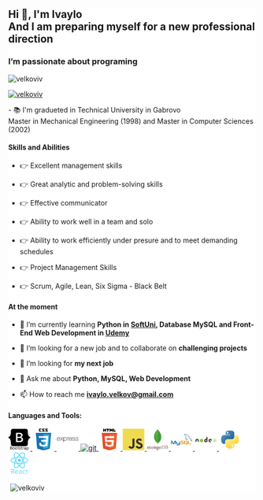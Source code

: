 <div style="background-color: #fff;">
<h2 align="left">Hi 👋, I'm Ivaylo <br> And I am preparing myself for a new professional direction</h1>
<h3 align="left">I’m passionate about programing</h3>

<p align="left"> <img src="https://komarev.com/ghpvc/?username=velkoviv&label=Profile%20views&color=0e75b6&style=flat" alt="velkoviv" /> </p>

<p align="left"> <a href="https://github.com/ryo-ma/github-profile-trophy"><img src="https://github-profile-trophy.vercel.app/?username=velkoviv" alt="velkoviv" /></a> </p>
- 📚 I'm gradueted in Technical University in Gabrovo <br>
      Master in Mechanical Engineering (1998) and Master in Computer Sciences (2002)<br>

<h4 align="left">Skills and Abilities</h4>

- 👉 Excellent management skills

- 👉 Great analytic and problem-solving skills

- 👉 Effective communicator

- 👉 Ability to work well in a team and solo

- 👉 Ability to work efficiently under presure and to meet demanding schedules

- 👉 Project Management Skills

- 👉 Scrum, Agile, Lean, Six Sigma - Black Belt <br>

<h4 align="left">At the moment</h4>

- 🌱 I’m currently learning **Python in <a href="https://www.softuni.bg" target="_blank" rel="noreferrer">SoftUni</a>, Database MySQL and Front-End Web Development in <a href="https://www.udemy.com" target="_blank" rel="noreferrer">Udemy</a>**

- 👯 I’m looking for a new job and to collaborate on **challenging projects**

- 🤝 I’m looking for **my next job**

- 💬 Ask me about **Python, MySQL, Web Development**

- 📫 How to reach me **ivaylo.velkov@gmail.com**


<h4 align="left">Languages and Tools:</h4>
<p align="left" style="background-color: white;"> <a href="https://getbootstrap.com" target="_blank" rel="noreferrer"> <img class="#gh-light-mode-only" src="https://raw.githubusercontent.com/devicons/devicon/master/icons/bootstrap/bootstrap-plain-wordmark.svg" alt="bootstrap" width="45" height="45"/> </a> <a href="https://www.w3schools.com/css/" target="_blank" rel="noreferrer"> <img src="https://raw.githubusercontent.com/devicons/devicon/master/icons/css3/css3-original-wordmark.svg" alt="css3" width="45" height="45"/> </a> <a href="https://expressjs.com" target="_blank" rel="noreferrer"> <img src="https://raw.githubusercontent.com/devicons/devicon/master/icons/express/express-original-wordmark.svg" style="background-color: white;" alt="express" width="45" height="45"/> </a> <a href="https://git-scm.com/" target="_blank" rel="noreferrer"> <img src="https://www.vectorlogo.zone/logos/git-scm/git-scm-icon.svg" alt="git" width="45" height="45"/> </a> <a href="https://www.w3.org/html/" target="_blank" rel="noreferrer"> <img src="https://raw.githubusercontent.com/devicons/devicon/master/icons/html5/html5-original-wordmark.svg" alt="html5" width="45" height="45"/> </a> <a href="https://developer.mozilla.org/en-US/docs/Web/JavaScript" target="_blank" rel="noreferrer"> <img src="https://raw.githubusercontent.com/devicons/devicon/master/icons/javascript/javascript-original.svg" alt="javascript" width="45" height="45"/> </a> <a href="https://www.mongodb.com/" target="_blank" rel="noreferrer"> <img src="https://raw.githubusercontent.com/devicons/devicon/master/icons/mongodb/mongodb-original-wordmark.svg" alt="mongodb" width="45" height="45"/> </a> <a href="https://www.mysql.com/" target="_blank" rel="noreferrer"> <img src="https://raw.githubusercontent.com/devicons/devicon/master/icons/mysql/mysql-original-wordmark.svg" alt="mysql" width="45" height="45"/> </a> <a href="https://nodejs.org" target="_blank" rel="noreferrer"> <img src="https://raw.githubusercontent.com/devicons/devicon/master/icons/nodejs/nodejs-original-wordmark.svg" alt="nodejs" width="45" height="45"/> </a> <a href="https://www.python.org" target="_blank" rel="noreferrer"> <img src="https://raw.githubusercontent.com/devicons/devicon/master/icons/python/python-original.svg" alt="python" width="45" height="45"/> </a> <a href="https://reactjs.org/" target="_blank" rel="noreferrer"> <img src="https://raw.githubusercontent.com/devicons/devicon/master/icons/react/react-original-wordmark.svg" alt="react" width="45" height="45"/> </a> </p>

<p>&nbsp;<img align="center" src="https://github-readme-stats.vercel.app/api?username=velkoviv&show_icons=true&locale=en" alt="velkoviv" /></p>
</div>
